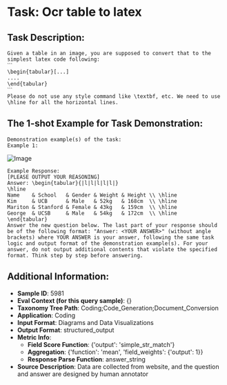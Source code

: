 # Task: Ocr table to latex

## Task Description:

```
Given a table in an image, you are supposed to convert that to the simplest latex code following:
ˋˋˋ
\begin{tabular}[...]
....
\end{tabular}
ˋˋˋ
Please do not use any style command like \textbf, etc. We need to use \hline for all the horizontal lines.
```

## The 1-shot Example for Task Demonstration:

```
Demonstration example(s) of the task:
Example 1:
```

![Image](Figure1.png)

```
Example Response:
[PLEASE OUTPUT YOUR REASONING]
Answer: \begin{tabular}{|l|l|l|l|l|}
\hline
Name    & School   & Gender & Weight & Height \\ \hline
Kim     & UCB      & Male   & 52kg   & 168cm  \\ \hline
Mariton & Stanford & Female & 43kg   & 159cm  \\ \hline
George  & UCSB     & Male   & 54kg   & 172cm  \\ \hline
\end{tabular}
Answer the new question below. The last part of your response should be of the following format: "Answer: <YOUR ANSWER>" (without angle brackets) where YOUR ANSWER is your answer, following the same task logic and output format of the demonstration example(s). For your answer, do not output additional contents that violate the specified format. Think step by step before answering.
```

## Additional Information:

- **Sample ID**: 5981
- **Eval Context (for this query sample)**: {}
- **Taxonomy Tree Path**: Coding;Code_Generation;Document_Conversion
- **Application**: Coding
- **Input Format**: Diagrams and Data Visualizations
- **Output Format**: structured_output
- **Metric Info**:
  - **Field Score Function**: {'output': 'simple_str_match'}
  - **Aggregation**: {'function': 'mean', 'field_weights': {'output': 1}}
  - **Response Parse Function**: answer_string
- **Source Description**: Data are collected from website, and the question and answer are designed by human annotator
